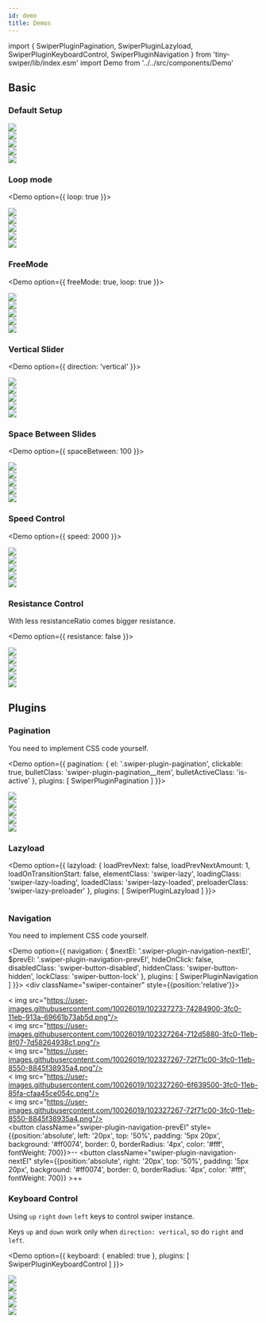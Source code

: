 ```yaml
---
id: demo
title: Demos
---
```

import {
    SwiperPluginPagination,
    SwiperPluginLazyload,
    SwiperPluginKeyboardControl,
    SwiperPluginNavigation
} from 'tiny-swiper/lib/index.esm'
import Demo from '../../src/components/Demo'

## Basic

### Default Setup

<Demo
    option={{}}
    demoID="tiny-swiper2-basic-demo">
    <div className="swiper-container">
        <div className="swiper-wrapper">
            <div className="swiper-slide">
                <img src="https://user-images.githubusercontent.com/10026019/102231248-ba31ce00-3f28-11eb-953e-60001e810876.png"/>
            </div>
            <div className="swiper-slide">
                <img src="https://user-images.githubusercontent.com/10026019/102232334-eef25500-3f29-11eb-857b-fcb744045fe8.png"/>
            </div>
            <div className="swiper-slide">
                <img src="https://user-images.githubusercontent.com/10026019/102230734-32e45a80-3f28-11eb-9d78-697b8049caea.png"/>
            </div>
            <div className="swiper-slide">
                <img src="https://user-images.githubusercontent.com/10026019/102230550-f7e22700-3f27-11eb-8d81-687c02919745.png"/>
            </div>
            <div className="swiper-slide">
                <img src="https://user-images.githubusercontent.com/10026019/102230508-ed279200-3f27-11eb-9765-88fe733eeb8c.png"/>
            </div>
        </div>
    </div>
</Demo>


### Loop mode

<Demo
    option={{
        loop: true
    }}>
    <div className="swiper-container">
        <div className="swiper-wrapper">
            <div className="swiper-slide">
                <img src="https://user-images.githubusercontent.com/10026019/102231248-ba31ce00-3f28-11eb-953e-60001e810876.png"/>
            </div>
            <div className="swiper-slide">
                <img src="https://user-images.githubusercontent.com/10026019/102232334-eef25500-3f29-11eb-857b-fcb744045fe8.png"/>
            </div>
            <div className="swiper-slide">
                <img src="https://user-images.githubusercontent.com/10026019/102230734-32e45a80-3f28-11eb-9d78-697b8049caea.png"/>
            </div>
            <div className="swiper-slide">
                <img src="https://user-images.githubusercontent.com/10026019/102230550-f7e22700-3f27-11eb-8d81-687c02919745.png"/>
            </div>
            <div className="swiper-slide">
                <img src="https://user-images.githubusercontent.com/10026019/102230508-ed279200-3f27-11eb-9765-88fe733eeb8c.png"/>
            </div>
        </div>
    </div>
</Demo>


### FreeMode

<Demo
    option={{
        freeMode: true,
        loop: true
    }}>
    <div className="swiper-container">
        <div className="swiper-wrapper">
            <div className="swiper-slide">
                <img src="https://user-images.githubusercontent.com/10026019/102231248-ba31ce00-3f28-11eb-953e-60001e810876.png"/>
            </div>
            <div className="swiper-slide">
                <img src="https://user-images.githubusercontent.com/10026019/102232334-eef25500-3f29-11eb-857b-fcb744045fe8.png"/>
            </div>
            <div className="swiper-slide">
                <img src="https://user-images.githubusercontent.com/10026019/102230734-32e45a80-3f28-11eb-9d78-697b8049caea.png"/>
            </div>
            <div className="swiper-slide">
                <img src="https://user-images.githubusercontent.com/10026019/102230550-f7e22700-3f27-11eb-8d81-687c02919745.png"/>
            </div>
            <div className="swiper-slide">
                <img src="https://user-images.githubusercontent.com/10026019/102230508-ed279200-3f27-11eb-9765-88fe733eeb8c.png"/>
            </div>
        </div>
    </div>
</Demo>

### Vertical Slider

<Demo
    option={{
        direction: 'vertical'
    }}>
    <div className="swiper-container">
        <div className="swiper-wrapper">
            <div className="swiper-slide">
                <img src="https://user-images.githubusercontent.com/10026019/102231248-ba31ce00-3f28-11eb-953e-60001e810876.png"/>
            </div>
            <div className="swiper-slide">
                <img src="https://user-images.githubusercontent.com/10026019/102232334-eef25500-3f29-11eb-857b-fcb744045fe8.png"/>
            </div>
            <div className="swiper-slide">
                <img src="https://user-images.githubusercontent.com/10026019/102230734-32e45a80-3f28-11eb-9d78-697b8049caea.png"/>
            </div>
            <div className="swiper-slide">
                <img src="https://user-images.githubusercontent.com/10026019/102230550-f7e22700-3f27-11eb-8d81-687c02919745.png"/>
            </div>
            <div className="swiper-slide">
                <img src="https://user-images.githubusercontent.com/10026019/102230508-ed279200-3f27-11eb-9765-88fe733eeb8c.png"/>
            </div>
        </div>
    </div>
</Demo>

### Space Between Slides

<Demo
    option={{
        spaceBetween: 100
    }}>
    <div className="swiper-container">
        <div className="swiper-wrapper">
            <div className="swiper-slide">
                <img src="https://user-images.githubusercontent.com/10026019/102231248-ba31ce00-3f28-11eb-953e-60001e810876.png"/>
            </div>
            <div className="swiper-slide">
                <img src="https://user-images.githubusercontent.com/10026019/102232334-eef25500-3f29-11eb-857b-fcb744045fe8.png"/>
            </div>
            <div className="swiper-slide">
                <img src="https://user-images.githubusercontent.com/10026019/102230734-32e45a80-3f28-11eb-9d78-697b8049caea.png"/>
            </div>
            <div className="swiper-slide">
                <img src="https://user-images.githubusercontent.com/10026019/102230550-f7e22700-3f27-11eb-8d81-687c02919745.png"/>
            </div>
            <div className="swiper-slide">
                <img src="https://user-images.githubusercontent.com/10026019/102230508-ed279200-3f27-11eb-9765-88fe733eeb8c.png"/>
            </div>
        </div>
    </div>
</Demo>

### Speed Control

<Demo
    option={{
        speed: 2000
    }}>
    <div className="swiper-container">
        <div className="swiper-wrapper">
            <div className="swiper-slide">
                <img src="https://user-images.githubusercontent.com/10026019/102231248-ba31ce00-3f28-11eb-953e-60001e810876.png"/>
            </div>
            <div className="swiper-slide">
                <img src="https://user-images.githubusercontent.com/10026019/102232334-eef25500-3f29-11eb-857b-fcb744045fe8.png"/>
            </div>
            <div className="swiper-slide">
                <img src="https://user-images.githubusercontent.com/10026019/102230734-32e45a80-3f28-11eb-9d78-697b8049caea.png"/>
            </div>
            <div className="swiper-slide">
                <img src="https://user-images.githubusercontent.com/10026019/102230550-f7e22700-3f27-11eb-8d81-687c02919745.png"/>
            </div>
            <div className="swiper-slide">
                <img src="https://user-images.githubusercontent.com/10026019/102230508-ed279200-3f27-11eb-9765-88fe733eeb8c.png"/>
            </div>
        </div>
    </div>
</Demo>

### Resistance Control

With less resistanceRatio comes bigger resistance.

<Demo
    option={{
        resistance: false
    }}>
    <div className="swiper-container">
        <div className="swiper-wrapper">
            <div className="swiper-slide">
                <img src="https://user-images.githubusercontent.com/10026019/102231248-ba31ce00-3f28-11eb-953e-60001e810876.png"/>
            </div>
            <div className="swiper-slide">
                <img src="https://user-images.githubusercontent.com/10026019/102232334-eef25500-3f29-11eb-857b-fcb744045fe8.png"/>
            </div>
            <div className="swiper-slide">
                <img src="https://user-images.githubusercontent.com/10026019/102230734-32e45a80-3f28-11eb-9d78-697b8049caea.png"/>
            </div>
            <div className="swiper-slide">
                <img src="https://user-images.githubusercontent.com/10026019/102230550-f7e22700-3f27-11eb-8d81-687c02919745.png"/>
            </div>
            <div className="swiper-slide">
                <img src="https://user-images.githubusercontent.com/10026019/102230508-ed279200-3f27-11eb-9765-88fe733eeb8c.png"/>
            </div>
        </div>
    </div>
</Demo>


## Plugins

### Pagination

You need to implement CSS code yourself.

<Demo
    option={{
        pagination: {
            el: '.swiper-plugin-pagination',
            clickable: true,
            bulletClass: 'swiper-plugin-pagination__item',
            bulletActiveClass: 'is-active'
        },
        plugins: [
            SwiperPluginPagination
        ]
    }}>
    <div className="swiper-container">
        <div className="swiper-wrapper">
            <div className="swiper-slide">
                <img src="https://user-images.githubusercontent.com/10026019/102231248-ba31ce00-3f28-11eb-953e-60001e810876.png"/>
            </div>
            <div className="swiper-slide">
                <img src="https://user-images.githubusercontent.com/10026019/102232334-eef25500-3f29-11eb-857b-fcb744045fe8.png"/>
            </div>
            <div className="swiper-slide">
                <img src="https://user-images.githubusercontent.com/10026019/102230734-32e45a80-3f28-11eb-9d78-697b8049caea.png"/>
            </div>
            <div className="swiper-slide">
                <img src="https://user-images.githubusercontent.com/10026019/102230550-f7e22700-3f27-11eb-8d81-687c02919745.png"/>
            </div>
            <div className="swiper-slide">
                <img src="https://user-images.githubusercontent.com/10026019/102230508-ed279200-3f27-11eb-9765-88fe733eeb8c.png"/>
            </div>
        </div>
        <div className="swiper-plugin-pagination"></div>
    </div>
</Demo>

### Lazyload

<Demo
    option={{
        lazyload: {
            loadPrevNext: false,
            loadPrevNextAmount: 1,
            loadOnTransitionStart: false,
            elementClass: 'swiper-lazy',
            loadingClass: 'swiper-lazy-loading',
            loadedClass: 'swiper-lazy-loaded',
            preloaderClass: 'swiper-lazy-preloader'
        },
        plugins: [
            SwiperPluginLazyload
        ]
    }}>
    <div className="swiper-container">
        <div className="swiper-wrapper">
            <div className="swiper-slide">
                <img
                    className="swiper-lazy"
                    data-src="https://user-images.githubusercontent.com/10026019/102231248-ba31ce00-3f28-11eb-953e-60001e810876.png"/>
                <div className="swiper-lazy-preloader"></div>
            </div>
            <div className="swiper-slide">
                <img
                    className="swiper-lazy"
                    data-src="https://user-images.githubusercontent.com/10026019/102232334-eef25500-3f29-11eb-857b-fcb744045fe8.png"/>
                <div className="swiper-lazy-preloader"></div>
            </div>
            <div className="swiper-slide">
                <img
                    className="swiper-lazy"
                    data-src="https://user-images.githubusercontent.com/10026019/102230734-32e45a80-3f28-11eb-9d78-697b8049caea.png"/>
                <div className="swiper-lazy-preloader"></div>
            </div>
            <div className="swiper-slide">
                <img
                    className="swiper-lazy"
                    data-src="https://user-images.githubusercontent.com/10026019/102230550-f7e22700-3f27-11eb-8d81-687c02919745.png"/>
                <div className="swiper-lazy-preloader"></div>
            </div>
            <div className="swiper-slide">
                <img
                    className="swiper-lazy"
                    data-src="https://user-images.githubusercontent.com/10026019/102230508-ed279200-3f27-11eb-9765-88fe733eeb8c.png"/>
                <div className="swiper-lazy-preloader"></div>
            </div>
        </div>
    </div>
</Demo>

### Navigation

You need to implement CSS code yourself.

<Demo
    option={{
        navigation: {
            $nextEl: '.swiper-plugin-navigation-nextEl',
            $prevEl: '.swiper-plugin-navigation-prevEl',
            hideOnClick: false,
            disabledClass: 'swiper-button-disabled',
            hiddenClass: 'swiper-button-hidden',
            lockClass: 'swiper-button-lock'
        },
    plugins: [
        SwiperPluginNavigation
    ]
}}>
    <div className="swiper-container" style={{position:'relative'}}>
        <div className="swiper-wrapper">
            <div className="swiper-slide">
            < img src="https://user-images.githubusercontent.com/10026019/102327273-74284900-3fc0-11eb-913a-69661b73ab5d.png"/>
            </div>
            <div className="swiper-slide">
            < img src="https://user-images.githubusercontent.com/10026019/102327264-712d5880-3fc0-11eb-8f07-7d58264938c1.png"/>
            </div>
            <div className="swiper-slide">
            < img src="https://user-images.githubusercontent.com/10026019/102327267-72f71c00-3fc0-11eb-8550-8845f38935a4.png"/>
            </div>
            <div className="swiper-slide">
            < img src="https://user-images.githubusercontent.com/10026019/102327260-6f639500-3fc0-11eb-85fa-cfaa45ce054c.png"/>
            </div>
            <div className="swiper-slide">
            < img src="https://user-images.githubusercontent.com/10026019/102327267-72f71c00-3fc0-11eb-8550-8845f38935a4.png"/>
            </div>
        </div>
        <button className="swiper-plugin-navigation-prevEl" style={{position:'absolute', left:
'20px', top: '50%', padding: '5px 20px', background: '#ff0074', border: 0, borderRadius: '4px', 
color: '#fff', fontWeight: 700}}>--</button>
        <button className="swiper-plugin-navigation-nextEl" style={{position:'absolute', right: 
'20px', top: '50%', padding: '5px 20px', background: '#ff0074', border: 0, borderRadius: '4px',
color: '#fff', fontWeight: 700}} >++</button>
    </div>
</Demo>

### Keyboard Control

Using `up` `right` `down` `left` keys to control swiper instance.

Keys `up` and `down` work only when `direction: vertical`, so do `right` and `left`.

<Demo
    option={{
        keyboard: {
            enabled: true
        },
        plugins: [
            SwiperPluginKeyboardControl
        ]
    }}>
    <div className="swiper-container">
        <div className="swiper-wrapper">
            <div className="swiper-slide">
                <img src="https://user-images.githubusercontent.com/10026019/102231248-ba31ce00-3f28-11eb-953e-60001e810876.png"/>
            </div>
            <div className="swiper-slide">
                <img src="https://user-images.githubusercontent.com/10026019/102232334-eef25500-3f29-11eb-857b-fcb744045fe8.png"/>
            </div>
            <div className="swiper-slide">
                <img src="https://user-images.githubusercontent.com/10026019/102230734-32e45a80-3f28-11eb-9d78-697b8049caea.png"/>
            </div>
            <div className="swiper-slide">
                <img src="https://user-images.githubusercontent.com/10026019/102230550-f7e22700-3f27-11eb-8d81-687c02919745.png"/>
            </div>
            <div className="swiper-slide">
                <img src="https://user-images.githubusercontent.com/10026019/102230508-ed279200-3f27-11eb-9765-88fe733eeb8c.png"/>
            </div>
        </div>
        <div className="swiper-plugin-pagination"></div>
    </div>
</Demo>
